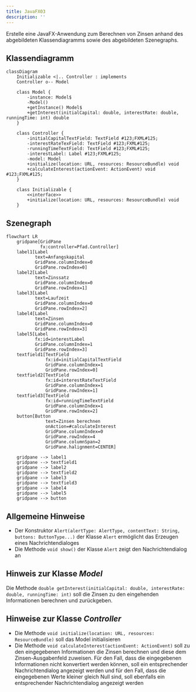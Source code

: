 ```yaml
---
title: JavaFX03
description: ''
---
```


Erstelle eine JavaFX-Anwendung zum Berechnen von Zinsen anhand des abgebildeten
Klassendiagramms sowie des abgebildeten Szenegraphs.

## Klassendiagramm

```mermaid
classDiagram
    Initializable <|.. Controller : implements
    Controller o-- Model

    class Model {
        -instance: Model$
        -Model()
        +getInstance() Model$
        +getInterest(initialCapital: double, interestRate: double, runningTime: int) double
    }

    class Controller {
        -initialCapitalTextField: TextField #123;FXML#125;
        -interestRateTexField: TextField #123;FXML#125;
        -runningTimeTextField: TextField #123;FXML#125;
        -interestLabel: Label #123;FXML#125;
        -model: Model
        +initialize(location: URL, resources: ResourceBundle) void
        +calculateInterest(actionEvent: ActionEvent) void #123;FXML#125;
    }

    class Initializable {
        <<interface>>
        +initialize(location: URL, resources: ResourceBundle) void
    }
```

## Szenegraph

```mermaid
flowchart LR
	gridpane[GridPane
	         fx:controller=Pfad.Controller]
	label1[Label
	       text=Anfangskapital
	       GridPane.columnIndex=0
	       GridPane.rowIndex=0]
	label2[Label
	       text=Zinssatz
	       GridPane.columnIndex=0
	       GridPane.rowIndex=1]
	label3[Label
	       text=Laufzeit
	       GridPane.columnIndex=0
	       GridPane.rowIndex=2]
	label4[Label
	       text=Zinsen
	       GridPane.columnIndex=0
	       GridPane.rowIndex=3]
	label5[Label
	       fx:id=interestLabel
	       GridPane.columnIndex=1
	       GridPane.rowIndex=3]
	textfield1[TextField
	           fx:id=initialCapitalTextField
	           GridPane.columnIndex=1
	           GridPane.rowIndex=0]
	textfield2[TextField
	           fx:id=interestRateTextField
	           GridPane.columnIndex=1
	           GridPane.rowIndex=1]
	textfield3[TextField
	           fx:id=runningTimeTextField
	           GridPane.columnIndex=1
	           GridPane.rowIndex=2]
	button[Button
	           text=Zinsen berechnen
	           onAction=#calculateInterest
	           GridPane.columnIndex=0
	           GridPane.rowIndex=4
	           GridPane.columnSpan=2
	           GridPane.halignment=CENTER]

    gridpane --> label1
    gridpane --> textfield1
    gridpane --> label2
    gridpane --> textfield2
    gridpane --> label3
    gridpane --> textfield3
    gridpane --> label4
    gridpane --> label5
    gridpane --> button
```

## Allgemeine Hinweise

- Der Konstruktor
  `Alert(alertType: AlertType, contentText: String, buttons: ButtonType...)` der
  Klasse `Alert` ermöglicht das Erzeugen eines Nachrichtendialoges
- Die Methode `void show()` der Klasse `Alert` zeigt den Nachrichtendialog an

## Hinweis zur Klasse _Model_

Die Methode
`double getInterest(initialCapital: double, interestRate: double, runningTime: int)`
soll die Zinsen zu den eingehenden Informationen berechnen und zurückgeben.

## Hinweise zur Klasse _Controller_

- Die Methode `void initialize(location: URL, resources: ResourceBundle)` soll
  das Model initialisieren
- Die Methode `void calculateInterest(actionEvent: ActionEvent)` soll zu den
  eingegebenen Informationen die Zinsen berechnen und diese dem
  Zinsen-Ausgabenfeld zuweisen. Für den Fall, dass die eingegebenen
  Informationen nicht konvertiert werden können, soll ein entsprechender
  Nachrichtendialog angezeigt werden und für den Fall, dass die eingegebenen
  Werte kleiner gleich Null sind, soll ebenfalls ein entsprechender
  Nachrichtendialog angezeigt werden
